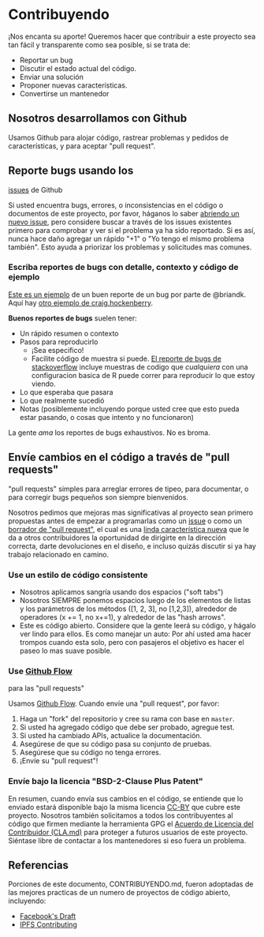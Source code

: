 # Contribuyendo

¡Nos encanta su aporte! Queremos hacer que contribuir a este proyecto sea tan
fácil y transparente como sea posible, si se trata de:

- Reportar un bug
- Discutir el estado actual del código.
- Enviar una solución
- Proponer nuevas características.
- Convertirse un mantenedor

## Nosotros desarrollamos con Github

Usamos Github para alojar código, rastrear problemas y pedidos de
características, y para aceptar "pull request".

## Reporte bugs usando los
[issues](https://github.com/BlockchainCommons/Learning-Bitcoin-from-the-Command-Line/issues)
de Github

Si usted encuentra bugs, errores, o inconsistencias en el código o documentos
de este proyecto, por favor, háganos lo saber 
[abriendo un nuevo issue](https://github.com/BlockchainCommons/Learning-Bitcoin-from-the-Command-Line/issues/new),
pero considere buscar a través de los issues existentes primero para comprobar
y ver si el problema ya ha sido reportado. Si es así, nunca hace daño agregar
un rápido "+1" o "Yo tengo el mismo problema también". Esto ayuda a priorizar
los problemas y solicitudes mas comunes.

### Escriba reportes de bugs con detalle, contexto y código de ejemplo

[Este es un ejemplo](http://stackoverflow.com/q/12488905/180626) de un buen
reporte de un bug por parte de @briandk. Aquí hay 
[otro ejemplo de craig.hockenberry](http://www.openradar.me/11905408).

**Buenos reportes de bugs** suelen tener:

- Un rápido resumen o contexto
- Pasos para reproducirlo
    - ¡Sea especifico!
    - Facilite código de muestra si puede. [El reporte de bugs de stackoverflow](http://stackoverflow.com/q/12488905/180626) 
      incluye muestras de codigo que *cualquiera* con una configuracion basica
      de R puede correr para reproducir lo que estoy viendo.
- Lo que esperaba que pasara
- Lo que realmente sucedió
- Notas (posiblemente incluyendo porque usted cree que esto pueda estar
  pasando, o cosas que intento y no funcionaron)

La gente *ama* los reportes de bugs exhaustivos. No es broma.

## Envíe cambios en el código a través de "pull requests"

"pull requests" simples para arreglar errores de tipeo, para documentar, o para corregir
bugs pequeños son siempre bienvenidos.

Nosotros pedimos que mejoras mas significativas al proyecto sean primero
propuestas antes de empezar a programarlas como un 
[issue](https://github.com/BlockchainCommons/Learning-Bitcoin-from-the-Command-Line/issues)
o como un 
[borrador de "pull request"](https://github.com/BlockchainCommons/Learning-Bitcoin-from-the-Command-Line/pulls), 
el cual es una 
[linda característica nueva](https://github.blog/2019-02-14-introducing-draft-pull-requests/) 
que le da a otros contribuidores la oportunidad de dirigirte en la dirección
correcta, darte devoluciones en el diseño, e incluso quizás discutir si ya hay
trabajo relacionado en camino.

### Use un estilo de código consistente

* Nosotros aplicamos sangría usando dos espacios ("soft tabs")
* Nosotros SIEMPRE ponemos espacios luego de los elementos de listas y los
  parámetros de los métodos ([1, 2, 3], no [1,2,3]), alrededor de operadores 
  (x += 1, no x+=1), y alrededor de las "hash arrows".
* Este es código abierto. Considere que la gente leerá su código, y
  hágalo ver lindo para ellos. Es como manejar un auto: Por ahí usted ama hacer
  trompos cuando esta solo, pero con pasajeros el objetivo es hacer el paseo lo
  mas suave posible.

### Use [Github Flow](https://guides.github.com/introduction/flow/index.html)
para las "pull requests"

Usamos [Github Flow](https://guides.github.com/introduction/flow/index.html).
Cuando envíe una "pull request", por favor:

1. Haga un "fork" del repositorio y cree su rama con base en `master`.
2. Si usted ha agregado código que debe ser probado, agregue test.
3. Si usted ha cambiado APIs, actualice la documentación.
4. Asegúrese de que su código pasa su conjunto de pruebas.
5. Asegúrese que su código no tenga errores.
6. ¡Envíe su "pull request"!

### Envíe bajo la licencia "BSD-2-Clause Plus Patent"

En resumen, cuando envía sus cambios en el código, se entiende que lo enviado
estará disponible bajo la misma licencia [CC-BY](../LICENSE-CC-BY-4.0.md) que
cubre este proyecto. Nosotros también solicitamos a todos los contribuyentes al
código que firmen mediante la herramienta GPG el 
[Acuerdo de Licencia del Contribuidor (CLA.md)](../CLA.md) para proteger a
futuros usuarios de este proyecto. Siéntase libre de contactar a los
mantenedores si eso fuera un problema.

## Referencias

Porciones de este documento, CONTRIBUYENDO.md, fueron adoptadas de las mejores
practicas de un numero de proyectos de código abierto, incluyendo:
* [Facebook's Draft](https://github.com/facebook/draft-js/blob/a9316a723f9e918afde44dea68b5f9f39b7d9b00/CONTRIBUTING.md)
* [IPFS Contributing](https://github.com/ipfs/community/blob/master/CONTRIBUTING.md)
